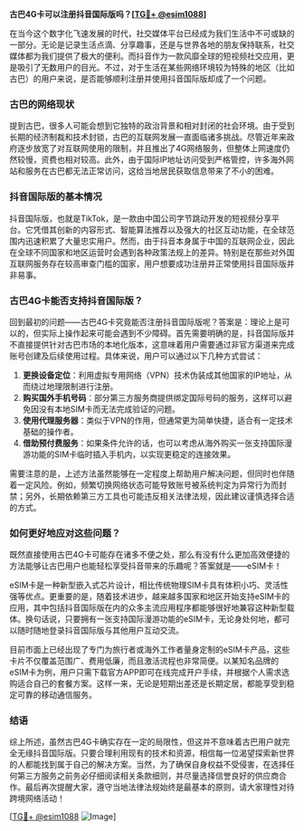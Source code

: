 **古巴4G卡可以注册抖音国际版吗？[[TG💪+ @esim1088](https://t.me/s/esim1088)]**

在当今这个数字化飞速发展的时代，社交媒体平台已经成为我们生活中不可或缺的一部分。无论是记录生活点滴、分享趣事，还是与世界各地的朋友保持联系，社交媒体都为我们提供了极大的便利。而抖音作为一款风靡全球的短视频社交应用，更是吸引了无数用户的目光。不过，对于生活在某些网络环境较为特殊的地区（比如古巴）的用户来说，是否能够顺利注册并使用抖音国际版却成了一个问题。

### 古巴的网络现状

提到古巴，很多人可能会想到它独特的政治背景和相对封闭的社会环境。由于受到长期的经济制裁和技术封锁，古巴的互联网发展一直面临诸多挑战。尽管近年来政府逐步放宽了对互联网使用的限制，并且推出了4G网络服务，但整体上网速度仍然较慢，资费也相对较高。此外，由于国际IP地址访问受到严格管控，许多海外网站和服务在古巴都无法正常访问，这给当地居民获取信息带来了不小的困难。

### 抖音国际版的基本情况

抖音国际版，也就是TikTok，是一款由中国公司字节跳动开发的短视频分享平台。它凭借其创新的内容形式、智能算法推荐以及强大的社区互动功能，在全球范围内迅速积累了大量忠实用户。然而，由于抖音本身属于中国的互联网企业，因此在全球不同国家和地区运营时会遇到各种政策法规上的差异。特别是在那些对外国互联网服务存在较高审查门槛的国家，用户想要成功注册并正常使用抖音国际版并非易事。

### 古巴4G卡能否支持抖音国际版？

回到最初的问题——古巴4G卡究竟能否注册抖音国际版呢？答案是：理论上是可以的，但实际上操作起来可能会遇到不少障碍。首先需要明确的是，抖音国际版并不直接提供针对古巴市场的本地化版本，这意味着用户需要通过非官方渠道来完成账号创建及后续使用过程。具体来说，用户可以通过以下几种方式尝试：

1. **更换设备定位**：利用虚拟专用网络（VPN）技术伪装成其他国家的IP地址，从而绕过地理限制进行注册。
2. **购买国外手机号码**：部分第三方服务商提供绑定国际号码的服务，这样可以避免因没有本地SIM卡而无法完成验证的问题。
3. **使用代理服务器**：类似于VPN的作用，但通常更为简单快捷，适合有一定技术基础的操作者。
4. **借助预付费服务**：如果条件允许的话，也可以考虑从海外购买一张支持国际漫游功能的SIM卡临时插入手机内，以实现更稳定的连接效果。

需要注意的是，上述方法虽然能够在一定程度上帮助用户解决问题，但同时也伴随着一定风险。例如，频繁切换网络状态可能导致账号被系统判定为异常行为而封禁；另外，长期依赖第三方工具也可能违反相关法律法规，因此建议谨慎选择合适的方式。

### 如何更好地应对这些问题？

既然直接使用古巴4G卡可能存在诸多不便之处，那么有没有什么更加高效便捷的方法能够让古巴用户也能轻松享受抖音带来的乐趣呢？答案就是——eSIM卡！

eSIM卡是一种新型嵌入式芯片设计，相比传统物理SIM卡具有体积小巧、灵活性强等优点。更重要的是，随着技术进步，越来越多国家和地区开始支持eSIM卡的应用，其中包括抖音国际版在内的众多主流应用程序都能够很好地兼容这种新型载体。换句话说，只要拥有一张支持国际漫游功能的eSIM卡，无论身处何地，都可以随时随地登录抖音国际版与其他用户互动交流。

目前市面上已经出现了专门为旅行者或海外工作者量身定制的eSIM卡产品，这些卡片不仅覆盖范围广、费用低廉，而且激活流程也非常简便。以某知名品牌的eSIM卡为例，用户只需下载官方APP即可在线完成开户手续，并根据个人需求选购适合自己的套餐方案。这样一来，无论是短期出差还是长期定居，都能享受到稳定可靠的移动通信服务。

### 结语

综上所述，虽然古巴4G卡确实存在一定的局限性，但这并不意味着古巴用户就完全无缘抖音国际版。只要合理利用现有的技术和资源，相信每一位渴望探索新世界的人都能找到属于自己的解决方案。当然，为了确保自身权益不受侵害，在选择任何第三方服务之前务必仔细阅读相关条款细则，并尽量选择信誉良好的供应商合作。最后再次提醒大家，遵守当地法律法规始终是最基本的原则，请大家理性对待跨境网络活动！

[[TG💪+ @esim1088](https://t.me/s/esim1088) ![Image](https://i.postimg.cc/4NQfJmqS/Snipaste-2025-05-13-00-14-12.png)]